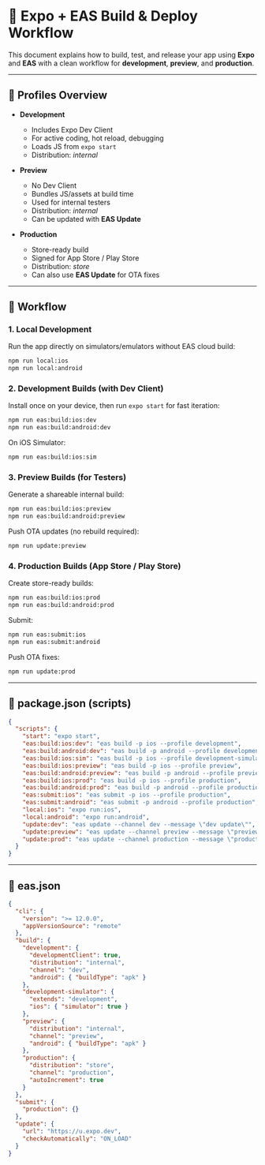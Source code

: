 # 📱 Expo + EAS Build & Deploy Workflow

This document explains how to build, test, and release your app using **Expo** and **EAS** with a clean workflow for **development**, **preview**, and **production**.

---

## 🔹 Profiles Overview

- **Development**  
  - Includes Expo Dev Client  
  - For active coding, hot reload, debugging  
  - Loads JS from `expo start`  
  - Distribution: *internal*

- **Preview**  
  - No Dev Client  
  - Bundles JS/assets at build time  
  - Used for internal testers  
  - Distribution: *internal*  
  - Can be updated with **EAS Update**

- **Production**  
  - Store-ready build  
  - Signed for App Store / Play Store  
  - Distribution: *store*  
  - Can also use **EAS Update** for OTA fixes

---

## 🔹 Workflow

### 1. Local Development
Run the app directly on simulators/emulators without EAS cloud build:
```sh
npm run local:ios
npm run local:android
```

### 2. Development Builds (with Dev Client)
Install once on your device, then run `expo start` for fast iteration:
```sh
npm run eas:build:ios:dev
npm run eas:build:android:dev
```
On iOS Simulator:
```sh
npm run eas:build:ios:sim
```

### 3. Preview Builds (for Testers)
Generate a shareable internal build:
```sh
npm run eas:build:ios:preview
npm run eas:build:android:preview
```

Push OTA updates (no rebuild required):
```sh
npm run update:preview
```

### 4. Production Builds (App Store / Play Store)
Create store-ready builds:
```sh
npm run eas:build:ios:prod
npm run eas:build:android:prod
```

Submit:
```sh
npm run eas:submit:ios
npm run eas:submit:android
```

Push OTA fixes:
```sh
npm run update:prod
```

---

## 🔹 package.json (scripts)

```json
{
  "scripts": {
    "start": "expo start",
    "eas:build:ios:dev": "eas build -p ios --profile development",
    "eas:build:android:dev": "eas build -p android --profile development",
    "eas:build:ios:sim": "eas build -p ios --profile development-simulator",
    "eas:build:ios:preview": "eas build -p ios --profile preview",
    "eas:build:android:preview": "eas build -p android --profile preview",
    "eas:build:ios:prod": "eas build -p ios --profile production",
    "eas:build:android:prod": "eas build -p android --profile production",
    "eas:submit:ios": "eas submit -p ios --profile production",
    "eas:submit:android": "eas submit -p android --profile production",
    "local:ios": "expo run:ios",
    "local:android": "expo run:android",
    "update:dev": "eas update --channel dev --message \"dev update\"",
    "update:preview": "eas update --channel preview --message \"preview update\"",
    "update:prod": "eas update --channel production --message \"production update\""
  }
}
```

---

## 🔹 eas.json

```json
{
  "cli": {
    "version": ">= 12.0.0",
    "appVersionSource": "remote"
  },
  "build": {
    "development": {
      "developmentClient": true,
      "distribution": "internal",
      "channel": "dev",
      "android": { "buildType": "apk" }
    },
    "development-simulator": {
      "extends": "development",
      "ios": { "simulator": true }
    },
    "preview": {
      "distribution": "internal",
      "channel": "preview",
      "android": { "buildType": "apk" }
    },
    "production": {
      "distribution": "store",
      "channel": "production",
      "autoIncrement": true
    }
  },
  "submit": {
    "production": {}
  },
  "update": {
    "url": "https://u.expo.dev",
    "checkAutomatically": "ON_LOAD"
  }
}
```
